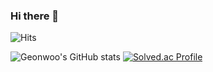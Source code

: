 ### Hi there 👋
![Hits](https://hits.seeyoufarm.com/api/count/incr/badge.svg?url=https%3A%2F%2Fgithub.com%2Fwoodgeon&count_bg=%23FFDAC7&title_bg=%23FFADAD&icon=&icon_color=%23E7E7E7&title=hits&edge_flat=false)

![Geonwoo's GitHub stats](https://github-readme-stats.vercel.app/api?username=woodgeon&show_icons=true&theme=radical)
[![Solved.ac Profile](http://mazassumnida.wtf/api/v2/generate_badge?boj=rlatngus1691)](https://solved.ac/ad4086/)


